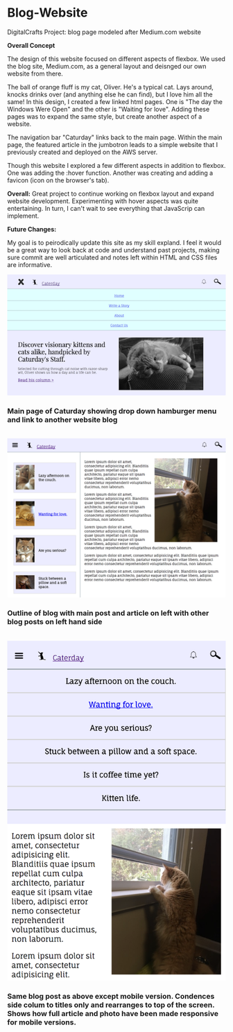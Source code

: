 # Blog-Website
DigitalCrafts Project: blog page modeled after Medium.com website

<b>Overall Concept</b>
<p>The design of this website focused on different aspects of flexbox. We used the blog site, Medium.com, as a general layout and deisnged our own website from there.</p>

<p>The ball of orange fluff is my cat, Oliver. He's a typical cat. Lays around, knocks drinks over (and anything else he can find), but I love him all the same! In this design, I created a few linked html pages. One is "The day the Windows Were Open" and the other is "Waiting for love". Adding these pages was to expand the same style, but create another aspect of a website.</p>

<p>The navigation bar "Caturday" links back to the main page. Within the main page, the featured article in the jumbotron leads to a simple website that I previously created and deployed on the AWS server.</p>

<p>Though this website I explored a few different aspects in addition to flexbox. One was adding the :hover function. Another was creating and adding a favicon (icon on the browser's tab).</p>


<b>Overall:</b>
Great project to continue working on flexbox layout and expand website development. Experimenting with hover aspects was quite entertaining. In turn, I can't wait to see everything that JavaScrip can implement. 


<b>Future Changes:</b>
<p>My goal is to peirodically update this site as my skill expland. I feel it would be a great way to look back at code and understand past projects, making sure commit are well articulated and notes left within HTML and CSS files are informative.</p>


<img src="resources/images/caturday-main-page.png" alt="main page of Caturday with menu dropped down and main article description">
<h3>Main page of Caturday showing drop down hamburger menu and link to another website blog</h3>
<br />

<img src="resources/images/blog-site.png" alt="blog aspect with main section on right and other blogs on left column">
<h3>Outline of blog with main post and article on left with other blog posts on left hand side</h3>
<br />
<img src="resources/images/blog-site-mobile.png" alt="mobile version of blog post with condenced list of other blogs with main article below">
<h3>Same blog post as above except mobile version. Condences side colum to titles only and rearranges to top of the screen. Shows how full article and photo have been made responsive for mobile versions.</h3>
